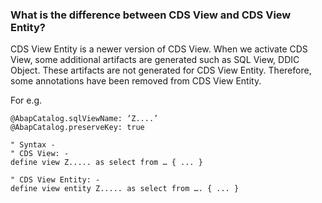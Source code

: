 ### What is the difference between CDS View and CDS View Entity?

CDS View Entity is a newer version of CDS View. When we activate CDS View, some additional artifacts are generated such as SQL View, DDIC Object.
These artifacts are not generated for CDS View Entity. Therefore, some annotations have been removed from CDS View Entity.

For e.g.
````ABAP
@AbapCatalog.sqlViewName: ‘Z....’
@AbapCatalog.preserveKey: true

" Syntax -
" CDS View: -
define view Z..... as select from … { ... }

" CDS View Entity: -
define view entity Z..... as select from …. { ... }
````


